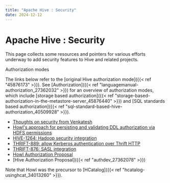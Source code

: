 ```yaml
---
title: "Apache Hive : Security"
date: 2024-12-12
---
```


# Apache Hive : Security

This page collects some resources and pointers for various efforts underway to add security features to Hive and related projects.

Authorization modes

The links below refer to the [original Hive authorization mode]({{< ref "45876173" >}}). See [Authorization]({{< ref "languagemanual-authorization_27362032" >}}) for an overview of authorization modes, which include [storage based authorization]({{< ref "storage-based-authorization-in-the-metastore-server_45876440" >}}) and [SQL standards based authorization]({{< ref "sql-standard-based-hive-authorization_40509928" >}}).

* [Thoughts on security from Venkatesh](https://issues.apache.org/jira/secure/attachment/12453831/HiveSecurityThoughts.pdf)
* [Howl's approach for persisting and validating DDL authorization via HDFS permissions](http://mail-archives.apache.org/mod_mbox/hadoop-hive-dev/201007.mbox/%3C11ED50FC7C760F4EA9F44109C531617D06F692E6@SNV-EXVS06.ds.corp.yahoo.com%3E)
* [HIVE-1264: Hadoop security integration](https://issues.apache.org/jira/browse/HIVE-1264)
* [THRIFT-889: allow Kerberos authentication over Thrift HTTP](https://issues.apache.org/jira/browse/THRIFT-889)
* [THRIFT-876: SASL integration](https://issues.apache.org/jira/browse/THRIFT-876)
* [Howl Authorization Proposal](http://wiki.apache.org/pig/Howl/HowlAuthorizationProposal)
* [Hive Authorization Proposal]({{< ref "authdev_27362078" >}})

Note that Howl was the precursor to [HCatalog]({{< ref "hcatalog-usinghcat_34013260" >}}).

 

 

